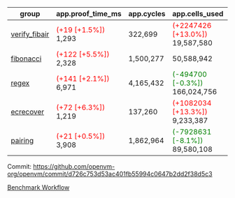 | group | app.proof_time_ms | app.cycles | app.cells_used | leaf.proof_time_ms | leaf.cycles | leaf.cells_used |
| -- | -- | -- | -- | -- | -- | -- |
| [verify_fibair](https://github.com/openvm-org/openvm/blob/benchmark-results/benchmarks-pr/1733/verify_fibair-d726c753d53ac401fb55994c0647b2dd2f38d5c3.md) |<span style='color: red'>(+19 [+1.5%])</span> 1,293 |  322,699 | <span style='color: red'>(+2247426 [+13.0%])</span> 19,587,580 |- | - | - |
| [fibonacci](https://github.com/openvm-org/openvm/blob/benchmark-results/benchmarks-pr/1733/fibonacci-d726c753d53ac401fb55994c0647b2dd2f38d5c3.md) |<span style='color: red'>(+122 [+5.5%])</span> 2,328 |  1,500,277 |  50,588,942 |- | - | - |
| [regex](https://github.com/openvm-org/openvm/blob/benchmark-results/benchmarks-pr/1733/regex-d726c753d53ac401fb55994c0647b2dd2f38d5c3.md) |<span style='color: red'>(+141 [+2.1%])</span> 6,971 |  4,165,432 | <span style='color: green'>(-494700 [-0.3%])</span> 166,024,756 |- | - | - |
| [ecrecover](https://github.com/openvm-org/openvm/blob/benchmark-results/benchmarks-pr/1733/ecrecover-d726c753d53ac401fb55994c0647b2dd2f38d5c3.md) |<span style='color: red'>(+72 [+6.3%])</span> 1,219 |  137,260 | <span style='color: red'>(+1082034 [+13.3%])</span> 9,233,387 |- | - | - |
| [pairing](https://github.com/openvm-org/openvm/blob/benchmark-results/benchmarks-pr/1733/pairing-d726c753d53ac401fb55994c0647b2dd2f38d5c3.md) |<span style='color: red'>(+21 [+0.5%])</span> 3,908 |  1,862,964 | <span style='color: green'>(-7928631 [-8.1%])</span> 89,580,108 |- | - | - |


Commit: https://github.com/openvm-org/openvm/commit/d726c753d53ac401fb55994c0647b2dd2f38d5c3

[Benchmark Workflow](https://github.com/openvm-org/openvm/actions/runs/15831431847)
